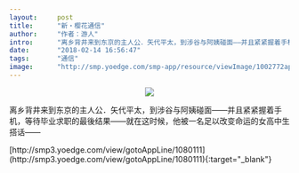 ```yaml
---
layout:     post
title:      "新‧樱花通信"
author:     "作者：游人"
intro:      "离乡背井来到东京的主人公．矢代平太，到涉谷与阿姨碰面——并且紧紧握着手机，等待毕业求职的最後结果——就在这时候，他被一名足以改变命运的女高中生搭话——"
date:       "2018-02-14 16:56:47"
tags:       "通信"
image:      "http://smp.yoedge.com/smp-app/resource/viewImage/1002772appline.png"
---
```

<div style="text-align: center">
<p><img src="http://smp.yoedge.com/smp-app/resource/viewImage/1002772appline.png"/></p>
</div>
<p class="post-meta">
<span>离乡背井来到东京的主人公．矢代平太，到涉谷与阿姨碰面——并且紧紧握着手机，等待毕业求职的最後结果——就在这时候，他被一名足以改变命运的女高中生搭话——</span>
</p>
[http://smp3.yoedge.com/view/gotoAppLine/1080111](http://smp3.yoedge.com/view/gotoAppLine/1080111){:target="_blank"}


